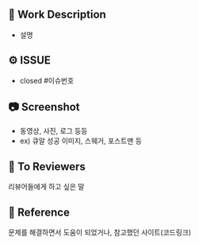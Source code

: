 ## 📄 Work Description
- 설명

## ⚙️ ISSUE
- closed #이슈번호


## 📷 Screenshot
- 동영상, 사진, 로그 등등
- ex) 큐알 성공 이미지, 스웨거, 포스트맨 등


## 💬 To Reviewers
리뷰어들에게 하고 싶은 말


## 🔗 Reference
문제를 해결하면서 도움이 되었거나, 참고했던 사이트(코드링크)